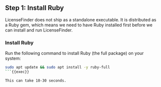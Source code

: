 ## Step 1: Install Ruby

LicenseFinder does not ship as a standalone executable. It is distributed as a Ruby gem, which means we need to have Ruby installed first before we can install and run LicenseFinder.

### Install Ruby

Run the following command to install Ruby (the full package) on your system:

```bash
sudo apt update && sudo apt install -y ruby-full
```{{exec}}

This can take 10-30 seconds.
